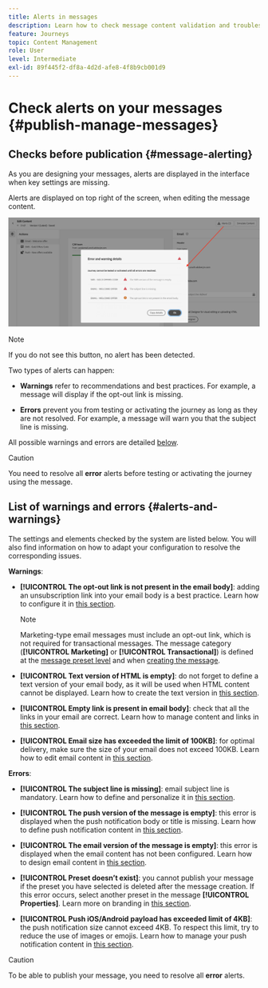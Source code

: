 ```yaml
---
title: Alerts in messages
description: Learn how to check message content validation and troubleshoot
feature: Journeys
topic: Content Management
role: User
level: Intermediate
exl-id: 89f445f2-df8a-4d2d-afe8-4f8b9cb001d9
---
```

# Check alerts on your messages {#publish-manage-messages}

## Checks before publication {#message-alerting}

As you are designing your messages, alerts are displayed in the interface when key settings are missing.

Alerts are displayed on top right of the screen, when editing the message content.

![](assets/alerts-details.png)

>[!NOTE]
>
>If you do not see this button, no alert has been detected.

Two types of alerts can happen:

* **Warnings** refer to recommendations and best practices. For example, a message will display if the opt-out link is missing.

* **Errors** prevent you from testing or activating the journey as long as they are not resolved. For example, a message will warn you that the subject line is missing.

All possible warnings and errors are detailed [below](#alerts-and-warnings).

>[!CAUTION]
>
> You need to resolve all **error** alerts before testing or activating the journey using the message.

## List of warnings and errors {#alerts-and-warnings}

The settings and elements checked by the system are listed below. You will also find information on how to adapt your configuration to resolve the corresponding issues.

**Warnings**:

* **[!UICONTROL The opt-out link is not present in the email body]**: adding an unsubscription link into your email body is a best practice. Learn how to configure it in [this section](consent.md#opt-out-management).

    >[!NOTE]
    >
    >Marketing-type email messages must include an opt-out link, which is not required for transactional messages. The message category (**[!UICONTROL Marketing]** or **[!UICONTROL Transactional]**) is defined at the [message preset level](../configuration/message-presets.md#email-type) and when [creating the message](get-started-content.md#create-new-message).

* **[!UICONTROL Text version of HTML is empty]**: do not forget to define a text version of your email body, as it will be used when HTML content cannot be displayed. Learn how to create the text version in [this section](../design/text-version-email.md).

* **[!UICONTROL Empty link is present in email body]**: check that all the links in your email are correct. Learn how to manage content and links in [this section](../design/create-email-content.md).

* **[!UICONTROL Email size has exceeded the limit of 100KB]**: for optimal delivery, make sure the size of your email does not exceed 100KB. Learn how to edit email content in [this section](../design/create-email-content.md).

**Errors**:

* **[!UICONTROL The subject line is missing]**: email subject line is mandatory. Learn how to define and personalize it in [this section](create-email.md).

    <!--HTML is empty when Amp HTML is present-->

* **[!UICONTROL The push version of the message is empty]**: this error is displayed when the push notification body or title is missing. Learn how to define push notification content in [this section](create-push.md).

* **[!UICONTROL The email version of the message is empty]**: this error is displayed when the email content has not been configured. Learn how to design email content in [this section](../design/design-emails.md).

* **[!UICONTROL Preset doesn’t exist]**: you cannot publish your message if the preset you have selected is deleted after the message creation. If this error occurs, select another preset in the message **[!UICONTROL Properties]**. Learn more on branding in [this section](../configuration/about-subdomain-delegation.md).

* **[!UICONTROL Push iOS/Android payload has exceeded limit of 4KB]**: the push notification size cannot exceed 4KB. To respect this limit, try to reduce the use of images or emojis. Learn how to manage your push notification content in [this section](create-push.md).

>[!CAUTION]
>
> To be able to publish your message, you need to resolve all **error** alerts.

<!--Other issues can stop publication such as:
* The push notification title is empty-->
